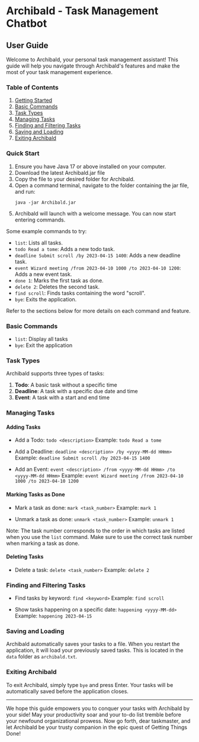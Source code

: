 # Archibald - Task Management Chatbot

## User Guide

Welcome to Archibald, your personal task management assistant! This guide will help you navigate through Archibald's features and make the most of your task management experience.

### Table of Contents
1. [Getting Started](#getting-started)
2. [Basic Commands](#basic-commands)
3. [Task Types](#task-types)
4. [Managing Tasks](#managing-tasks)
5. [Finding and Filtering Tasks](#finding-and-filtering-tasks)
6. [Saving and Loading](#saving-and-loading)
7. [Exiting Archibald](#exiting-archibald)

### Quick Start

1. Ensure you have Java 17 or above installed on your computer.
2. Download the latest Archibald.jar file
3. Copy the file to your desired folder for Archibald.
4. Open a command terminal, navigate to the folder containing the jar file, and run:
   ```
   java -jar Archibald.jar
   ```
5. Archibald will launch with a welcome message. You can now start entering commands.

Some example commands to try:

- `list`: Lists all tasks.
- `todo Read a tome`: Adds a new todo task.
- `deadline Submit scroll /by 2023-04-15 1400`: Adds a new deadline task.
- `event Wizard meeting /from 2023-04-10 1000 /to 2023-04-10 1200`: Adds a new event task.
- `done 1`: Marks the first task as done.
- `delete 2`: Deletes the second task.
- `find scroll`: Finds tasks containing the word "scroll".
- `bye`: Exits the application.

Refer to the sections below for more details on each command and feature.

### Basic Commands

- `list`: Display all tasks
- `bye`: Exit the application

### Task Types

Archibald supports three types of tasks:

1. **Todo**: A basic task without a specific time
2. **Deadline**: A task with a specific due date and time
3. **Event**: A task with a start and end time

### Managing Tasks

#### Adding Tasks

- Add a Todo: `todo <description>`
  Example: `todo Read a tome`

- Add a Deadline: `deadline <description> /by <yyyy-MM-dd HHmm>`
  Example: `deadline Submit scroll /by 2023-04-15 1400`

- Add an Event: `event <description> /from <yyyy-MM-dd HHmm> /to <yyyy-MM-dd HHmm>`
  Example: `event Wizard meeting /from 2023-04-10 1000 /to 2023-04-10 1200`

#### Marking Tasks as Done
- Mark a task as done: `mark <task_number>`
  Example: `mark 1`

- Unmark a task as done: `unmark <task_number>`
  Example: `unmark 1`

Note: The task number corresponds to the order in which tasks are listed when you use the `list` command. Make sure to use the correct task number when marking a task as done.

#### Deleting Tasks

- Delete a task: `delete <task_number>`
  Example: `delete 2`

### Finding and Filtering Tasks

- Find tasks by keyword: `find <keyword>`
  Example: `find scroll`

- Show tasks happening on a specific date: `happening <yyyy-MM-dd>`
  Example: `happening 2023-04-15`

### Saving and Loading

Archibald automatically saves your tasks to a file. When you restart the application, it will load your previously saved tasks.
This is located in the `data` folder as `archibald.txt`.

### Exiting Archibald

To exit Archibald, simply type `bye` and press Enter. Your tasks will be automatically saved before the application closes.

---

We hope this guide empowers you to conquer your tasks with Archibald by your side! May your productivity soar and your to-do list tremble before your newfound organizational prowess. Now go forth, dear taskmaster, and let Archibald be your trusty companion in the epic quest of Getting Things Done!
